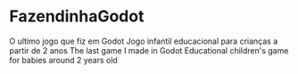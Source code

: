 # FazendinhaGodot
O ultimo jogo que fiz em Godot
Jogo infantil educacional para crianças a partir de 2 anos
The last game I made in Godot
Educational children's game for babies around 2 years old
